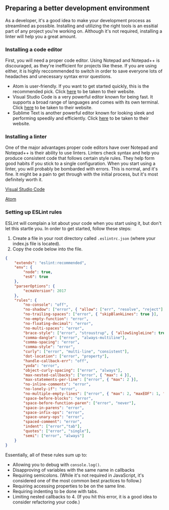 ## Preparing a better development environment

As a developer, it's a good idea to make your development process as streamlined as possible. Installing and utilizing the right tools is an essitial part of any project you're working on. Although it's not required, installing a linter will help you a great amount.

### Installing a code editor

First, you will need a proper code editor. Using Notepad and Notepad++ is discouraged, as they're inefficient for projects like these. If you are using either, it is highly reccommended to switch in order to save everyone lots of headaches and unecessary syntax error questions.

* Atom is user-friendly. If you want to get started quickly, this is the recommended pick. Click [here](https://atom.io/) to be taken to their website.
* Visual Studio Code is a very powerful editor known for being fast. It supports a broad range of languages and comes with its own terminal. Click [here](https://code.visualstudio.com/) to be taken to their website.
* Sublime Text is another powerful editor known for looking sleek and performing speedily and efficiently. Click [here](https://www.sublimetext.com/) to be taken to their website.

### Installing a linter

One of the major advantages proper code editors have over Notepad and Notepad++ is their ability to use linters. Linters check syntax and help you produce consistent code that follows certain style rules. They help form good habits if you stick to a single configuration. When you start using a linter, you will probably be bombarded with errors. This is normal, and it's fine. It might be a pain to get through with the initial process, but it's most definitely worth it.

[Visual Studio Code](https://marketplace.visualstudio.com/items?itemName=dbaeumer.vscode-eslint)

[Atom](https://atom.io/packages/eslint)

### Setting up ESLint rules

ESLint will complain a lot about your code when you start using it, but don't let this startle you. In order to get started, follow these steps:
1. Create a file in your root directory called `.eslintrc.json` (where your index.js file is located).
2. Copy the code below into the file.

```json
{
	"extends": "eslint:recommended",
	"env": {
		"node": true,
		"es6": true
	},
	"parserOptions": {
		"ecmaVersion": 2017
	},
	"rules": {
		"no-console": "off",
		"no-shadow": ["error", { "allow": ["err", "resolve", "reject"] }],
		"no-trailing-spaces": ["error", { "skipBlankLines": true }],
		"no-empty-function": "error",
		"no-floating-decimal": "error",
		"no-multi-spaces": "error",
		"brace-style": ["error", "stroustrup", { "allowSingleLine": true }],
		"comma-dangle": ["error", "always-multiline"],
		"comma-spacing": "error",
		"comma-style": "error",
		"curly": ["error", "multi-line", "consistent"],
		"dot-location": ["error", "property"],
		"handle-callback-err": "off",
		"yoda": "error",
		"object-curly-spacing": ["error", "always"],
		"max-nested-callbacks": ["error", { "max": 4 }],
		"max-statements-per-line": ["error", { "max": 2 }],
		"no-inline-comments": "error",
		"no-lonely-if": "error",
		"no-multiple-empty-lines": ["error", { "max": 2, "maxEOF": 1, "maxBOF": 0 }],
		"space-before-blocks": "error",
		"space-before-function-paren": ["error", "never"],
		"space-in-parens": "error",
		"space-infix-ops": "error",
		"space-unary-ops": "error",
		"spaced-comment": "error",
		"indent": ["error","tab"],
		"quotes": ["error", "single"],
		"semi": ["error", "always"]
	}
}
```

Essentially, all of these rules sum up to:
* Allowing you to debug with `console.log()`.
* Disapproving of variables with the same name in callbacks
* Requiring semicolons. (While it's not required in JavaScript, it's considered one of the most common best practices to follow.)
* Requiring accessing properties to be on the same line.
* Requiring indenting to be done with tabs.
* Limiting nested callbacks to 4. (If you hit this error, it is a good idea to consider refactoring your code.)
